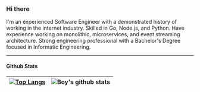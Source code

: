 ### Hi there

I'm an experienced Software Engineer with a demonstrated history of working in the internet industry. Skilled in Go, Node.js, and Python. Have experience working on monolithic, microservices, and event streaming architecture. Strong engineering professional with a Bachelor's Degree focused in Informatic Engineering.

---

#### Github Stats

| [![Top Langs](https://github-readme-stats.vercel.app/api/top-langs/?username=renodesper&layout=compact)](https://github-readme-stats.vercel.app/api/top-langs/?username=renodesper&layout=compact&theme=nord) | ![Boy's github stats](https://github-readme-stats.vercel.app/api?username=renodesper&hide=contribs,prs,stars&show_icons=true&count_private=true&custom_title=Github%20Stats&theme=nord) |
| ------------- |:-------------:|

<!--
**renodesper/renodesper** is a ✨ _special_ ✨ repository because its `README.md` (this file) appears on your GitHub profile.
Here are some ideas to get you started:

- 🔭 I’m currently working on ...
- 🌱 I’m currently learning ...
- 👯 I’m looking to collaborate on ...
- 🤔 I’m looking for help with ...
- 💬 Ask me about ...
- 📫 How to reach me: ...
- 😄 Pronouns: ...
- ⚡ Fun fact: ...
-->
